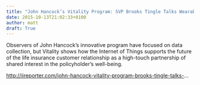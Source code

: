 ```yaml
---
title: "John Hancock’s Vitality Program: SVP Brooks Tingle Talks Wearable Devices"
date: 2015-10-13T21:02:33+0100
author: matt
draft: True
---
```

Observers of John Hancock’s innovative program have focused on data collection, but Vitality shows how the Internet of Things supports the future of the life insurance customer relationship as a high-touch partnership of shared interest in the policyholder’s well-being.

http://iireporter.com/john-hancock-vitality-program-brooks-tingle-talks-...

